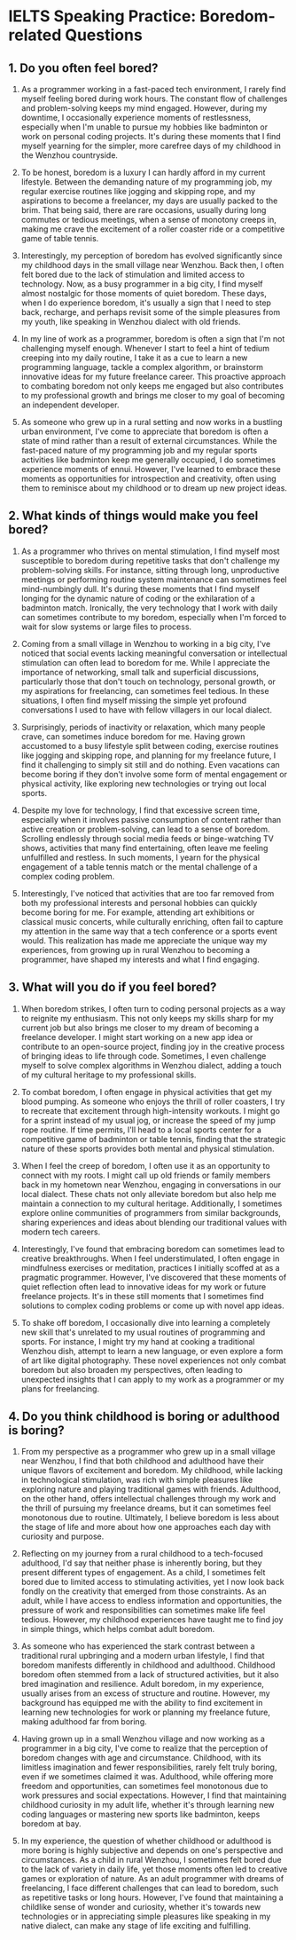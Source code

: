 # IELTS Speaking Practice: Boredom-related Questions

## 1. Do you often feel bored?

1. As a programmer working in a fast-paced tech environment, I rarely find myself feeling bored during work hours. The constant flow of challenges and problem-solving keeps my mind engaged. However, during my downtime, I occasionally experience moments of restlessness, especially when I'm unable to pursue my hobbies like badminton or work on personal coding projects. It's during these moments that I find myself yearning for the simpler, more carefree days of my childhood in the Wenzhou countryside.

2. To be honest, boredom is a luxury I can hardly afford in my current lifestyle. Between the demanding nature of my programming job, my regular exercise routines like jogging and skipping rope, and my aspirations to become a freelancer, my days are usually packed to the brim. That being said, there are rare occasions, usually during long commutes or tedious meetings, when a sense of monotony creeps in, making me crave the excitement of a roller coaster ride or a competitive game of table tennis.

3. Interestingly, my perception of boredom has evolved significantly since my childhood days in the small village near Wenzhou. Back then, I often felt bored due to the lack of stimulation and limited access to technology. Now, as a busy programmer in a big city, I find myself almost nostalgic for those moments of quiet boredom. These days, when I do experience boredom, it's usually a sign that I need to step back, recharge, and perhaps revisit some of the simple pleasures from my youth, like speaking in Wenzhou dialect with old friends.

4. In my line of work as a programmer, boredom is often a sign that I'm not challenging myself enough. Whenever I start to feel a hint of tedium creeping into my daily routine, I take it as a cue to learn a new programming language, tackle a complex algorithm, or brainstorm innovative ideas for my future freelance career. This proactive approach to combating boredom not only keeps me engaged but also contributes to my professional growth and brings me closer to my goal of becoming an independent developer.

5. As someone who grew up in a rural setting and now works in a bustling urban environment, I've come to appreciate that boredom is often a state of mind rather than a result of external circumstances. While the fast-paced nature of my programming job and my regular sports activities like badminton keep me generally occupied, I do sometimes experience moments of ennui. However, I've learned to embrace these moments as opportunities for introspection and creativity, often using them to reminisce about my childhood or to dream up new project ideas.

## 2. What kinds of things would make you feel bored?

1. As a programmer who thrives on mental stimulation, I find myself most susceptible to boredom during repetitive tasks that don't challenge my problem-solving skills. For instance, sitting through long, unproductive meetings or performing routine system maintenance can sometimes feel mind-numbingly dull. It's during these moments that I find myself longing for the dynamic nature of coding or the exhilaration of a badminton match. Ironically, the very technology that I work with daily can sometimes contribute to my boredom, especially when I'm forced to wait for slow systems or large files to process.

2. Coming from a small village in Wenzhou to working in a big city, I've noticed that social events lacking meaningful conversation or intellectual stimulation can often lead to boredom for me. While I appreciate the importance of networking, small talk and superficial discussions, particularly those that don't touch on technology, personal growth, or my aspirations for freelancing, can sometimes feel tedious. In these situations, I often find myself missing the simple yet profound conversations I used to have with fellow villagers in our local dialect.

3. Surprisingly, periods of inactivity or relaxation, which many people crave, can sometimes induce boredom for me. Having grown accustomed to a busy lifestyle split between coding, exercise routines like jogging and skipping rope, and planning for my freelance future, I find it challenging to simply sit still and do nothing. Even vacations can become boring if they don't involve some form of mental engagement or physical activity, like exploring new technologies or trying out local sports.

4. Despite my love for technology, I find that excessive screen time, especially when it involves passive consumption of content rather than active creation or problem-solving, can lead to a sense of boredom. Scrolling endlessly through social media feeds or binge-watching TV shows, activities that many find entertaining, often leave me feeling unfulfilled and restless. In such moments, I yearn for the physical engagement of a table tennis match or the mental challenge of a complex coding problem.

5. Interestingly, I've noticed that activities that are too far removed from both my professional interests and personal hobbies can quickly become boring for me. For example, attending art exhibitions or classical music concerts, while culturally enriching, often fail to capture my attention in the same way that a tech conference or a sports event would. This realization has made me appreciate the unique way my experiences, from growing up in rural Wenzhou to becoming a programmer, have shaped my interests and what I find engaging.

## 3. What will you do if you feel bored?

1. When boredom strikes, I often turn to coding personal projects as a way to reignite my enthusiasm. This not only keeps my skills sharp for my current job but also brings me closer to my dream of becoming a freelance developer. I might start working on a new app idea or contribute to an open-source project, finding joy in the creative process of bringing ideas to life through code. Sometimes, I even challenge myself to solve complex algorithms in Wenzhou dialect, adding a touch of my cultural heritage to my professional skills.

2. To combat boredom, I often engage in physical activities that get my blood pumping. As someone who enjoys the thrill of roller coasters, I try to recreate that excitement through high-intensity workouts. I might go for a sprint instead of my usual jog, or increase the speed of my jump rope routine. If time permits, I'll head to a local sports center for a competitive game of badminton or table tennis, finding that the strategic nature of these sports provides both mental and physical stimulation.

3. When I feel the creep of boredom, I often use it as an opportunity to connect with my roots. I might call up old friends or family members back in my hometown near Wenzhou, engaging in conversations in our local dialect. These chats not only alleviate boredom but also help me maintain a connection to my cultural heritage. Additionally, I sometimes explore online communities of programmers from similar backgrounds, sharing experiences and ideas about blending our traditional values with modern tech careers.

4. Interestingly, I've found that embracing boredom can sometimes lead to creative breakthroughs. When I feel understimulated, I often engage in mindfulness exercises or meditation, practices I initially scoffed at as a pragmatic programmer. However, I've discovered that these moments of quiet reflection often lead to innovative ideas for my work or future freelance projects. It's in these still moments that I sometimes find solutions to complex coding problems or come up with novel app ideas.

5. To shake off boredom, I occasionally dive into learning a completely new skill that's unrelated to my usual routines of programming and sports. For instance, I might try my hand at cooking a traditional Wenzhou dish, attempt to learn a new language, or even explore a form of art like digital photography. These novel experiences not only combat boredom but also broaden my perspectives, often leading to unexpected insights that I can apply to my work as a programmer or my plans for freelancing.

## 4. Do you think childhood is boring or adulthood is boring?

1. From my perspective as a programmer who grew up in a small village near Wenzhou, I find that both childhood and adulthood have their unique flavors of excitement and boredom. My childhood, while lacking in technological stimulation, was rich with simple pleasures like exploring nature and playing traditional games with friends. Adulthood, on the other hand, offers intellectual challenges through my work and the thrill of pursuing my freelance dreams, but it can sometimes feel monotonous due to routine. Ultimately, I believe boredom is less about the stage of life and more about how one approaches each day with curiosity and purpose.

2. Reflecting on my journey from a rural childhood to a tech-focused adulthood, I'd say that neither phase is inherently boring, but they present different types of engagement. As a child, I sometimes felt bored due to limited access to stimulating activities, yet I now look back fondly on the creativity that emerged from those constraints. As an adult, while I have access to endless information and opportunities, the pressure of work and responsibilities can sometimes make life feel tedious. However, my childhood experiences have taught me to find joy in simple things, which helps combat adult boredom.

3. As someone who has experienced the stark contrast between a traditional rural upbringing and a modern urban lifestyle, I find that boredom manifests differently in childhood and adulthood. Childhood boredom often stemmed from a lack of structured activities, but it also bred imagination and resilience. Adult boredom, in my experience, usually arises from an excess of structure and routine. However, my background has equipped me with the ability to find excitement in learning new technologies for work or planning my freelance future, making adulthood far from boring.

4. Having grown up in a small Wenzhou village and now working as a programmer in a big city, I've come to realize that the perception of boredom changes with age and circumstance. Childhood, with its limitless imagination and fewer responsibilities, rarely felt truly boring, even if we sometimes claimed it was. Adulthood, while offering more freedom and opportunities, can sometimes feel monotonous due to work pressures and social expectations. However, I find that maintaining childhood curiosity in my adult life, whether it's through learning new coding languages or mastering new sports like badminton, keeps boredom at bay.

5. In my experience, the question of whether childhood or adulthood is more boring is highly subjective and depends on one's perspective and circumstances. As a child in rural Wenzhou, I sometimes felt bored due to the lack of variety in daily life, yet those moments often led to creative games or exploration of nature. As an adult programmer with dreams of freelancing, I face different challenges that can lead to boredom, such as repetitive tasks or long hours. However, I've found that maintaining a childlike sense of wonder and curiosity, whether it's towards new technologies or in appreciating simple pleasures like speaking in my native dialect, can make any stage of life exciting and fulfilling.